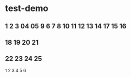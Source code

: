 # test-demo
1
2
3
04
05
9
6
7
8
10
11
12
13
14
17
15
16
----
18
19
20
21
---
22
23
24
25
---
1
2
3
4
5
6